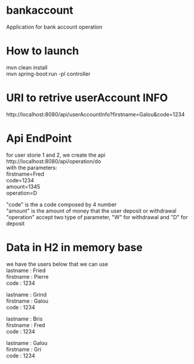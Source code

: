 # bankaccount
Application for bank account operation

# How to launch
mvn clean install  
mvn spring-boot:run -pl controller

# URI to retrive userAccount INFO
http://localhost:8080/api/userAccountInfo?firstname=Galou&code=1234


# Api EndPoint
for user storie 1 and 2, we create the api  
http://localhost:8080/api/operation/do  
with the parameters:  
	firstname=Fred  
	code=1234  
	amount=1345  
	operation=D  

"code" is the a code composed by 4 number  
"amount" is the amount of money that the user deposit or withdrawal  
"operation" accept two type of parameter, "W" for withdrawal and "D" for deposit  



# Data in H2 in memory base
we have the users below that we can use  
lastname : Fried  
firstname : Pierre  
code : 1234  

lastname : Grind  
firstname : Galou  
code : 1234  
  
lastname : Bris  
firstname : Fred  
code : 1234  
  
lastname : Galou  
firstname : Gri  
code : 1234  
	
